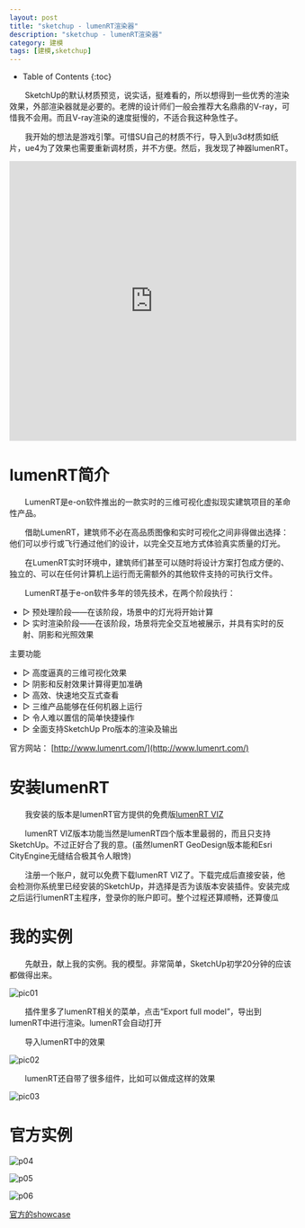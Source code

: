 ```yaml
---
layout: post
title: "sketchup - lumenRT渲染器"
description: "sketchup - lumenRT渲染器"
category: 建模
tags: [建模,sketchup]
---
```

* Table of Contents
{:toc}

&#160; &#160; &#160; &#160;SketchUp的默认材质预览，说实话，挺难看的，所以想得到一些优秀的渲染效果，外部渲染器就是必要的。老牌的设计师们一般会推荐大名鼎鼎的V-ray，可惜我不会用。而且V-ray渲染的速度挺慢的，不适合我这种急性子。

&#160; &#160; &#160; &#160;我开始的想法是游戏引擎。可惜SU自己的材质不行，导入到u3d材质如纸片，ue4为了效果也需要重新调材质，并不方便。然后，我发现了神器lumenRT。

<!-- more -->

<iframe height=498 width=510 src="http://player.youku.com/embed/XODE2NzIwOTI0" frameborder=0 allowfullscreen></iframe>

# lumenRT简介

&#160; &#160; &#160; &#160;LumenRT是e-on软件推出的一款实时的三维可视化虚拟现实建筑项目的革命性产品。

&#160; &#160; &#160; &#160;借助LumenRT，建筑师不必在高品质图像和实时可视化之间非得做出选择：他们可以步行或飞行通过他们的设计，以完全交互地方式体验真实质量的灯光。

&#160; &#160; &#160; &#160;在LumenRT实时环境中，建筑师们甚至可以随时将设计方案打包成方便的、独立的、可以在任何计算机上运行而无需额外的其他软件支持的可执行文件。

&#160; &#160; &#160; &#160;LumenRT基于e-on软件多年的领先技术，在两个阶段执行：

- ▷ 预处理阶段——在该阶段，场景中的灯光将开始计算
- ▷ 实时渲染阶段——在该阶段，场景将完全交互地被展示，并具有实时的反射、阴影和光照效果

主要功能

- ▷ 高度逼真的三维可视化效果
- ▷ 阴影和反射效果计算得更加准确
- ▷ 高效、快速地交互式查看
- ▷ 三维产品能够在任何机器上运行 
- ▷ 令人难以置信的简单快捷操作
- ▷ 全面支持SketchUp Pro版本的渲染及输出

官方网站： [http://www.lumenrt.com/](http://www.lumenrt.com/)

# 安装lumenRT

&#160; &#160; &#160; &#160;我安装的版本是lumenRT官方提供的免费版[lumenRT VIZ](http://www.lumenrt.com/store/?VIZ#products)

&#160; &#160; &#160; &#160;lumenRT VIZ版本功能当然是lumenRT四个版本里最弱的，而且只支持SketchUp。不过正好合了我的意。(虽然lumenRT GeoDesign版本能和Esri CityEngine无缝结合极其令人眼馋)

&#160; &#160; &#160; &#160;注册一个账户，就可以免费下载lumenRT VIZ了。下载完成后直接安装，他会检测你系统里已经安装的SketchUp，并选择是否为该版本安装插件。安装完成之后运行lumenRT主程序，登录你的账户即可。整个过程还算顺畅，还算傻瓜

# 我的实例

&#160; &#160; &#160; &#160;先献丑，献上我的实例。我的模型。非常简单，SketchUp初学20分钟的应该都做得出来。

![pic01](http://img17.poco.cn/mypoco/myphoto/20160131/15/17800049220160131154602078.jpg)

&#160; &#160; &#160; &#160;插件里多了lumenRT相关的菜单，点击“Export full model”，导出到lumenRT中进行渲染。lumenRT会自动打开

&#160; &#160; &#160; &#160;导入lumenRT中的效果

![pic02](http://img17.poco.cn/mypoco/myphoto/20160131/15/17800049220160131154643031.jpg)

&#160; &#160; &#160; &#160;lumenRT还自带了很多组件，比如可以做成这样的效果

![pic03](http://img17.poco.cn/mypoco/myphoto/20160131/15/17800049220160131154710090.jpg)

# 官方实例

![p04](http://www.lumenrt.com/2015/home/NS.jpg)

![p05](http://www.lumenrt.com/2015/home/MobileRiverBridge.jpg)

![p06](http://www.lumenrt.com/2015/home/Warehouse.jpg)

[官方的showcase](http://www.lumenrt.com/showcase/)